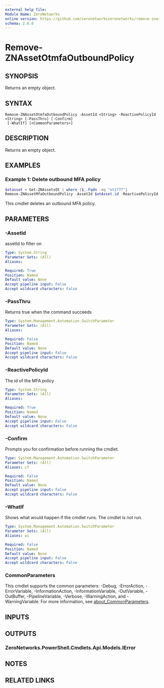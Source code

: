 ```yaml
---
external help file:
Module Name: ZeroNetworks
online version: https://github.com/zeronetworkszeronetworks/remove-znassetotmfaoutboundpolicy
schema: 2.0.0
---
```


# Remove-ZNAssetOtmfaOutboundPolicy

## SYNOPSIS
Returns an empty object.

## SYNTAX

```
Remove-ZNAssetOtmfaOutboundPolicy -AssetId <String> -ReactivePolicyId <String> [-PassThru] [-Confirm]
 [-WhatIf] [<CommonParameters>]
```

## DESCRIPTION
Returns an empty object.

## EXAMPLES

### Example 1: Delete outbound MFA policy
```powershell
$otasset = Get-ZNAssetsOt | where {$_.Fqdn -eq "ot1777"}
Remove-ZNAssetMfaOutboundPolicy -AssetId $otAsset.id -ReactivePolicyId 32951fee-7f70-4974-b90d-c50182bbdeb3

```

This cmdlet deletes an outbound MFA policy.

## PARAMETERS

### -AssetId
assetId to filter on

```yaml
Type: System.String
Parameter Sets: (All)
Aliases:

Required: True
Position: Named
Default value: None
Accept pipeline input: False
Accept wildcard characters: False
```

### -PassThru
Returns true when the command succeeds

```yaml
Type: System.Management.Automation.SwitchParameter
Parameter Sets: (All)
Aliases:

Required: False
Position: Named
Default value: None
Accept pipeline input: False
Accept wildcard characters: False
```

### -ReactivePolicyId
The id of the MFA policy

```yaml
Type: System.String
Parameter Sets: (All)
Aliases:

Required: True
Position: Named
Default value: None
Accept pipeline input: False
Accept wildcard characters: False
```

### -Confirm
Prompts you for confirmation before running the cmdlet.

```yaml
Type: System.Management.Automation.SwitchParameter
Parameter Sets: (All)
Aliases: cf

Required: False
Position: Named
Default value: None
Accept pipeline input: False
Accept wildcard characters: False
```

### -WhatIf
Shows what would happen if the cmdlet runs.
The cmdlet is not run.

```yaml
Type: System.Management.Automation.SwitchParameter
Parameter Sets: (All)
Aliases: wi

Required: False
Position: Named
Default value: None
Accept pipeline input: False
Accept wildcard characters: False
```

### CommonParameters
This cmdlet supports the common parameters: -Debug, -ErrorAction, -ErrorVariable, -InformationAction, -InformationVariable, -OutVariable, -OutBuffer, -PipelineVariable, -Verbose, -WarningAction, and -WarningVariable. For more information, see [about_CommonParameters](http://go.microsoft.com/fwlink/?LinkID=113216).

## INPUTS

## OUTPUTS

### ZeroNetworks.PowerShell.Cmdlets.Api.Models.IError

## NOTES

## RELATED LINKS

